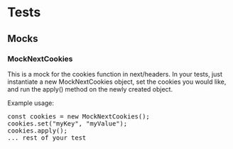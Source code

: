 # Tests

## Mocks

### MockNextCookies

This is a mock for the cookies function in next/headers. In your tests, just instantiate
a new MockNextCookies object, set the cookies you would like, and run the apply() method
on the newly created object.

Example usage:

<pre>const cookies = new MockNextCookies();
cookies.set("myKey", "myValue");
cookies.apply();
... rest of your test</pre>
